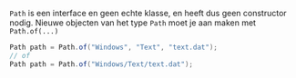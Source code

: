 `Path` is een interface en geen echte klasse, en heeft dus geen constructor nodig. Nieuwe objecten van het type `Path` moet je aan maken met `Path.of(...)` 

```java
Path path = Path.of("Windows", "Text", "text.dat");
// of
Path path = Path.of("Windows/Text/text.dat");
```

